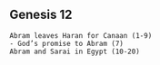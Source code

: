 ## Genesis 12

```
Abram leaves Haran for Canaan (1-9)
- God’s promise to Abram (7)
Abram and Sarai in Egypt (10-20)
```
